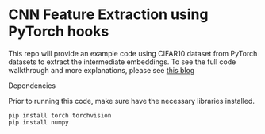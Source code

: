 # CNN Feature Extraction using PyTorch hooks

This repo will provide an example code using CIFAR10 dataset from PyTorch datasets to extract the intermediate embeddings. To see the full code walkthrough and more explanations, please see [this blog](https://medium.com/p/ed79da32c950/edit)

Dependencies

Prior to running this code, make sure have the necessary libraries installed.
```
pip install torch torchvision
pip install numpy
```
